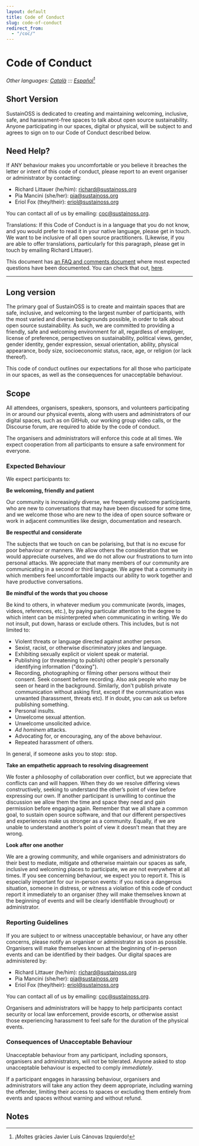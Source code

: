 ```yaml
---
layout: default
title: Code of Conduct
slug: code-of-conduct
redirect_from:
  - "/coc/"
---
```


# Code of Conduct

_Other languages: [Català](https://docs.google.com/document/d/1jVkogyLI2OdprYJUqucIV2u3EC-Y3wkqSXwSwYZbKgg/edit?usp=sharing) ::: [Español](https://docs.google.com/document/d/1yx9u_QEPK3-aA06gQF0cbbhPFsUfwE8AETuM5tkZlC4/edit?usp=sharing)_[^1]

## Short Version

SustainOSS is dedicated to creating and maintaining welcoming, inclusive, safe, and harassment-free spaces to talk about open source sustainability. Anyone participating in our spaces, digital or physical, will be subject to and agrees to sign on to our Code of Conduct described below.


## Need Help?

If ANY behaviour makes you uncomfortable or you believe it breaches the letter or intent of this code of conduct, please report to an event organiser or administrator by contacting:

* Richard Littauer (he/him): [richard@sustainoss.org](mailto:richard@sustainoss.org)
* Pia Mancini (she/her): [pia@sustainoss.org](mailto:pia@sustainoss.org)
* Eriol Fox (they/their): [eriol@sustainoss.org](mailto:eriol@sustainoss.org)

You can contact all of us by emailing: [coc@sustainoss.org](mailto:coc@sustainoss.org).

Translations: If this Code of Conduct is in a language that you do not know, and you would prefer to read it in your native language, please get in touch. We want to be inclusive of all open source practitioners. (Likewise, if you are able to offer translations, particularly for this paragraph, please get in touch by emailing Richard Littauer).

This document has [an FAQ and comments document](/code-of-conduct-faq) where most expected questions have been documented. You can check that out, [here](/code-of-conduct-faq).

---

## Long version

The primary goal of SustainOSS is to create and maintain spaces that are safe, inclusive, and welcoming to the largest number of participants, with the most varied and diverse backgrounds possible, in order to talk about open source sustainability. As such, we are committed to providing a friendly, safe and welcoming environment for all, regardless of employer, license of preference, perspectives on sustainability, political views, gender, gender identity, gender expression, sexual orientation, ability, physical appearance, body size, socioeconomic status, race, age, or religion (or lack thereof).

This code of conduct outlines our expectations for all those who participate in our spaces, as well as the consequences for unacceptable behaviour.


## Scope

All attendees, organisers, speakers, sponsors, and volunteers participating in or around our physical events, along with users and administrators of our digital spaces, such as on GitHub, our working group video calls, or the Discourse forum, are required to abide by the code of conduct.

The organisers and administrators will enforce this code at all times. We expect cooperation from all participants to ensure a safe environment for everyone.


### Expected Behaviour

We expect participants to:

**Be welcoming, friendly and patient**

Our community is increasingly diverse, we frequently welcome participants who are new to conversations that may have been discussed for some time, and we welcome those who are new to the idea of open source software or work in adjacent communities like design, documentation and research.

**Be respectful and considerate**

The subjects that we touch on can be polarising, but that is no excuse for poor behaviour or manners. We allow others the consideration that we would appreciate ourselves, and we do not allow our frustrations to turn into personal attacks. We appreciate that many members of our community are communicating in a second or third language. We agree that a community in which members feel uncomfortable impacts our ability to work together and have productive conversations.

**Be mindful of the words that you choose**

Be kind to others, in whatever medium you communicate (words, images, videos, references, etc.), by paying particular attention to the degree to which intent can be misinterpreted when communicating in writing. We do not insult, put down, harass or exclude others. This includes, but is not limited to:

* Violent threats or language directed against another person.
* Sexist, racist, or otherwise discriminatory jokes and language.
* Exhibiting sexually explicit or violent speak or material.
* Publishing (or threatening to publish) other people's personally identifying information ("doxing").
* Recording, photographing or filming other persons without their consent. Seek consent before recording. Also ask people who may be seen or heard in the background. Similarly, don't publish private communication without asking first, except if the communication was unwanted (harassment, threats etc). If in doubt, you can ask us before publishing something.
* Personal insults.
* Unwelcome sexual attention.
* Unwelcome unsolicited advice.
* _Ad hominem_ attacks.
* Advocating for, or encouraging, any of the above behaviour.
* Repeated harassment of others.

In general, if someone asks you to stop: stop.

**Take an empathetic approach to resolving disagreement**

We foster a philosophy of collaboration over conflict, but we appreciate that conflicts can and will happen. When they do we resolve differing views constructively, seeking to understand the other’s point of view before expressing our own. If another participant is unwilling to continue the discussion we allow them the time and space they need and gain permission before engaging again. Remember that we all share a common goal, to sustain open source software, and that our different perspectives and experiences make us stronger as a community. Equally, if we are unable to understand another’s point of view it doesn’t mean that they are wrong.

**Look after one another**

We are a growing community, and while organisers and administrators do their best to mediate, mitigate and otherwise maintain our spaces as safe, inclusive and welcoming places to participate, we are not everywhere at all times. If you see concerning behaviour, we expect you to report it. This is especially important for our in-person events: if you notice a dangerous situation, someone in distress, or witness a violation of this code of conduct report it immediately to an organiser (they will make themselves known at the beginning of events and will be clearly identifiable throughout) or administrator.


### Reporting Guidelines

If you are subject to or witness unacceptable behaviour, or have any other concerns, please notify an organiser or administrator as soon as possible. Organisers will make themselves known at the beginning of in-person events and can be identified by their badges. Our digital spaces are administered by:

* Richard Littauer (he/him): [richard@sustainoss.org](mailto:richard@sustainoss.org)
* Pia Mancini (she/her): [pia@sustainoss.org](mailto:pia@sustainoss.org)
* Eriol Fox (they/their): [eriol@sustainoss.org](mailto:eriol@sustainoss.org)

You can contact all of us by emailing: [coc@sustainoss.org](mailto:coc@sustainoss.org).

Organisers and administrators will be happy to help participants contact security or local law enforcement, provide escorts, or otherwise assist those experiencing harassment to feel safe for the duration of the physical events.

### Consequences of Unacceptable Behaviour

Unacceptable behaviour from any participant, including sponsors, organisers and administrators, will not be tolerated. Anyone asked to stop unacceptable behaviour is expected to comply _immediately_.

If a participant engages in harassing behaviour, organisers and administrators will take any action they deem appropriate, including warning the offender, limiting their access to spaces or excluding them entirely from events and spaces without warning and without refund.


<!-- Footnotes themselves at the bottom. -->
## Notes

[^1]:
     ¡Moltes gràcies Javier Luis Cánovas Izquierdo!
